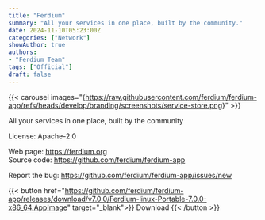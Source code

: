 ```yaml
---
title: "Ferdium"
summary: "All your services in one place, built by the community."
date: 2024-11-10T05:23:00Z
categories: ["Network"]
showAuthor: true
authors:
- "Ferdium Team"
tags: ["Official"]
draft: false
---
```


{{< carousel images="{https://raw.githubusercontent.com/ferdium/ferdium-app/refs/heads/develop/branding/screenshots/service-store.png}" >}}

All your services in one place, built by the community

License: Apache-2.0

Web page: <https://ferdium.org>  
Source code: <https://github.com/ferdium/ferdium-app>

Report the bug: <https://github.com/ferdium/ferdium-app/issues/new>  

{{< button href="https://github.com/ferdium/ferdium-app/releases/download/v7.0.0/Ferdium-linux-Portable-7.0.0-x86_64.AppImage" target="_blank">}}
Download
{{< /button >}}